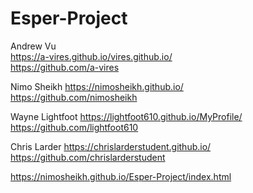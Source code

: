 # Esper-Project <br />

Andrew Vu <br />
https://a-vires.github.io/vires.github.io/ <br />
https://github.com/a-vires<br />

Nimo Sheikh https://nimosheikh.github.io/ <br />
https://github.com/nimosheikh <br />

Wayne Lightfoot https://lightfoot610.github.io/MyProfile/ <br />
https://github.com/lightfoot610 <br />

Chris Larder https://chrislarderstudent.github.io/ <br />
https://github.com/chrislarderstudent



https://nimosheikh.github.io/Esper-Project/index.html

